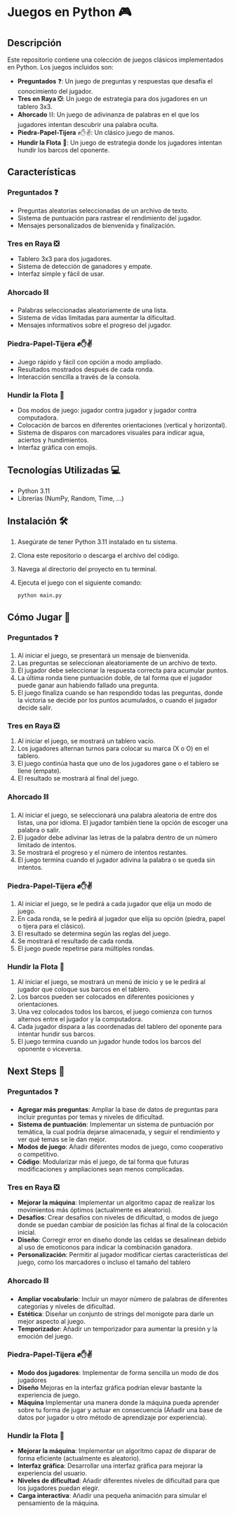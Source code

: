 # Juegos en Python 🎮

## Descripción

Este repositorio contiene una colección de juegos clásicos implementados en Python. Los juegos incluidos son:

- **Preguntados** ❓: Un juego de preguntas y respuestas que desafía el conocimiento del jugador.
- **Tres en Raya** ❎: Un juego de estrategia para dos jugadores en un tablero 3x3.
- **Ahorcado** ⛓️: Un juego de adivinanza de palabras en el que los jugadores intentan descubrir una palabra oculta.
- **Piedra-Papel-Tijera** ✊✋✌️: Un clásico juego de manos.
- **Hundir la Flota** 🚢: Un juego de estrategia donde los jugadores intentan hundir los barcos del oponente.

## Características

### Preguntados ❓
- Preguntas aleatorias seleccionadas de un archivo de texto.
- Sistema de puntuación para rastrear el rendimiento del jugador.
- Mensajes personalizados de bienvenida y finalización.

### Tres en Raya ❎
- Tablero 3x3 para dos jugadores.
- Sistema de detección de ganadores y empate.
- Interfaz simple y fácil de usar.

### Ahorcado ⛓️
- Palabras seleccionadas aleatoriamente de una lista.
- Sistema de vidas limitadas para aumentar la dificultad.
- Mensajes informativos sobre el progreso del jugador.

### Piedra-Papel-Tijera ✊✋✌️
- Juego rápido y fácil con opción a modo ampliado.
- Resultados mostrados después de cada ronda.
- Interacción sencilla a través de la consola.

### Hundir la Flota 🚢
- Dos modos de juego: jugador contra jugador y jugador contra computadora.
- Colocación de barcos en diferentes orientaciones (vertical y horizontal).
- Sistema de disparos con marcadores visuales para indicar agua, aciertos y hundimientos.
- Interfaz gráfica con emojis.

## Tecnologías Utilizadas 💻

- Python 3.11
- Librerías (NumPy, Random, Time, ...)

## Instalación 🛠️

1. Asegúrate de tener Python 3.11 instalado en tu sistema.
2. Clona este repositorio o descarga el archivo del código.
3. Navega al directorio del proyecto en tu terminal.
4. Ejecuta el juego con el siguiente comando:

   ```bash
   python main.py

## Cómo Jugar 🎲

### Preguntados ❓

1. Al iniciar el juego, se presentará un mensaje de bienvenida.
2. Las preguntas se seleccionan aleatoriamente de un archivo de texto.
3. El jugador debe seleccionar la respuesta correcta para acumular puntos.
4. La última ronda tiene puntuación doble, de tal forma que el jugador puede ganar aun habiendo fallado una pregunta.
5. El juego finaliza cuando se han respondido todas las preguntas, donde la victoria se decide por los puntos acumulados, o cuando el jugador decide salir.

### Tres en Raya ❎

1. Al iniciar el juego, se mostrará un tablero vacío.
2. Los jugadores alternan turnos para colocar su marca (X o O) en el tablero.
3. El juego continúa hasta que uno de los jugadores gane o el tablero se llene (empate).
4. El resultado se mostrará al final del juego.

### Ahorcado ⛓️

1. Al iniciar el juego, se seleccionará una palabra aleatoria de entre dos listas, una por idioma. El jugador también tiene la opción de escoger una palabra o salir.
2. El jugador debe adivinar las letras de la palabra dentro de un número limitado de intentos.
3. Se mostrará el progreso y el número de intentos restantes.
4. El juego termina cuando el jugador adivina la palabra o se queda sin intentos.

### Piedra-Papel-Tijera ✊✋✌️

1. Al iniciar el juego, se le pedirá a cada jugador que elija un modo de juego.
2. En cada ronda, se le pedirá al jugador que elija su opción (piedra, papel o tijera para el clásico).
3. El resultado se determina según las reglas del juego.
4. Se mostrará el resultado de cada ronda.
5. El juego puede repetirse para múltiples rondas.

### Hundir la Flota 🚢

1. Al iniciar el juego, se mostrará un menú de inicio y se le pedirá al jugador que coloque sus barcos en el tablero.
2. Los barcos pueden ser colocados en diferentes posiciones y orientaciones.
3. Una vez colocados todos los barcos, el juego comienza con turnos alternos entre el jugador y la computadora.
4. Cada jugador dispara a las coordenadas del tablero del oponente para intentar hundir sus barcos.
5. El juego termina cuando un jugador hunde todos los barcos del oponente o viceversa.

## Next Steps 🚀

### Preguntados ❓
- **Agregar más preguntas**: Ampliar la base de datos de preguntas para incluir preguntas por temas y niveles de dificultad.
- **Sistema de puntuación**: Implementar un sistema de puntuación por temática, la cual podría dejarse almacenada, y seguir el rendimiento y ver qué temas se le dan mejor.
- **Modos de juego**: Añadir diferentes modos de juego, como cooperativo o competitivo.
- **Código**: Modularizar más el juego, de tal forma que futuras modificaciones y ampliaciones sean menos complicadas.

### Tres en Raya ❎
- **Mejorar la máquina**: Implementar un algoritmo capaz de realizar los movimientos más óptimos (actualmente es aleatorio).
- **Desafíos**: Crear desafíos con niveles de dificultad, o modos de juego donde se puedan cambiar de posición las fichas al final de la colocación inicial.
- **Diseño**: Corregir error en diseño donde las celdas se desalinean debido al uso de emoticonos para indicar la combinación ganadora.
- **Personalización**: Permitir al jugador modificar ciertas características del juego, como los marcadores o incluso el tamaño del tablero

### Ahorcado ⛓️
- **Ampliar vocabulario**: Incluir un mayor número de palabras de diferentes categorías y niveles de dificultad.
- **Estética**: Diseñar un conjunto de strings del monigote para darle un mejor aspecto al juego.
- **Temporizador**: Añadir un temporizador para aumentar la presión y la emoción del juego.

### Piedra-Papel-Tijera ✊✋✌️
- **Modo dos jugadores**: Implementar de forma sencilla un modo de dos jugadores
- **Diseño** Mejoras en la interfaz gráfica podrían elevar bastante la experiencia de juego.
- **Máquina** Implementar una manera donde la máquina pueda aprender sobre tu forma de jugar y actuar en consecuencia (Añadir una base de datos por jugador u otro método de aprendizaje por experiencia).

### Hundir la Flota 🚢
- **Mejorar la máquina**: Implementar un algoritmo capaz de disparar de forma eficiente (actualmente es aleatorio).
- **Interfaz gráfica**: Desarrollar una interfaz gráfica para mejorar la experiencia del usuario.
- **Niveles de dificultad**: Añadir diferentes niveles de dificultad para que los jugadores puedan elegir.
- **Carga interactiva**: Añadir una pequeña animación para simular el pensamiento de la máquina.
